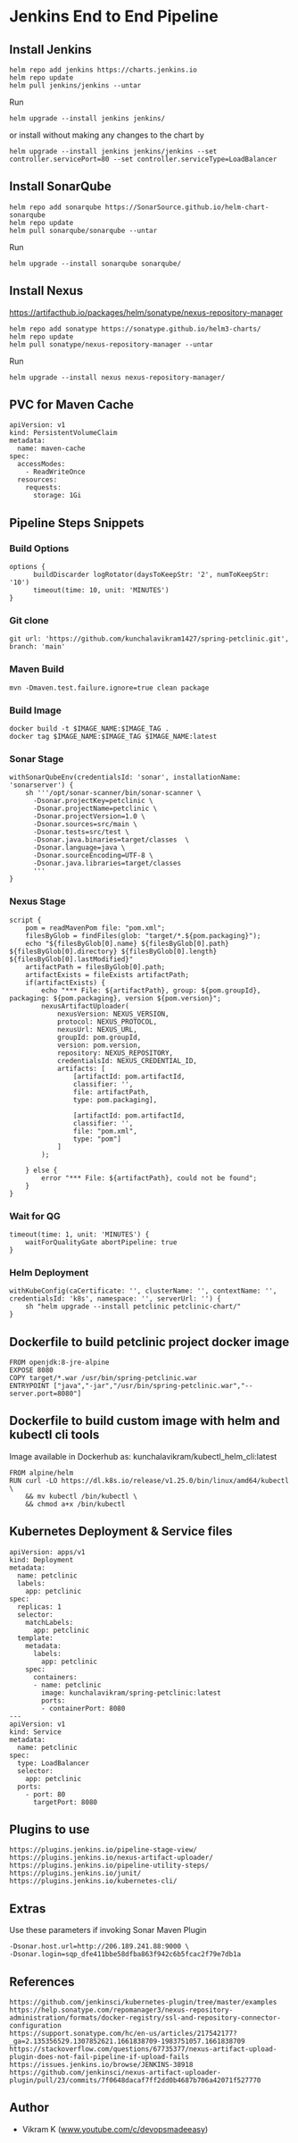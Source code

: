 # Jenkins End to End Pipeline

## Install Jenkins
```
helm repo add jenkins https://charts.jenkins.io
helm repo update
helm pull jenkins/jenkins --untar
```
Run 
```
helm upgrade --install jenkins jenkins/
```
or install without making any changes to the chart by
```
helm upgrade --install jenkins jenkins/jenkins --set controller.servicePort=80 --set controller.serviceType=LoadBalancer
```

## Install SonarQube
```
helm repo add sonarqube https://SonarSource.github.io/helm-chart-sonarqube
helm repo update
helm pull sonarqube/sonarqube --untar
```
Run
```
helm upgrade --install sonarqube sonarqube/ 
```

## Install Nexus
https://artifacthub.io/packages/helm/sonatype/nexus-repository-manager
```
helm repo add sonatype https://sonatype.github.io/helm3-charts/
helm repo update
helm pull sonatype/nexus-repository-manager --untar
```
Run
```
helm upgrade --install nexus nexus-repository-manager/
```

## PVC for Maven Cache
```
apiVersion: v1
kind: PersistentVolumeClaim
metadata: 
  name: maven-cache
spec: 
  accessModes:
    - ReadWriteOnce
  resources:
    requests:
      storage: 1Gi
```

## Pipeline Steps Snippets

### Build Options
```
options {
      buildDiscarder logRotator(daysToKeepStr: '2', numToKeepStr: '10')
      timeout(time: 10, unit: 'MINUTES')
}
```
### Git clone
```
git url: 'https://github.com/kunchalavikram1427/spring-petclinic.git',
branch: 'main'
```
### Maven Build
```
mvn -Dmaven.test.failure.ignore=true clean package
```
### Build Image
```
docker build -t $IMAGE_NAME:$IMAGE_TAG .
docker tag $IMAGE_NAME:$IMAGE_TAG $IMAGE_NAME:latest
```
### Sonar Stage
```
withSonarQubeEnv(credentialsId: 'sonar', installationName: 'sonarserver') { 
    sh '''/opt/sonar-scanner/bin/sonar-scanner \
      -Dsonar.projectKey=petclinic \
      -Dsonar.projectName=petclinic \
      -Dsonar.projectVersion=1.0 \
      -Dsonar.sources=src/main \
      -Dsonar.tests=src/test \
      -Dsonar.java.binaries=target/classes  \
      -Dsonar.language=java \
      -Dsonar.sourceEncoding=UTF-8 \
      -Dsonar.java.libraries=target/classes
      '''
}
```
### Nexus Stage
```
script {
    pom = readMavenPom file: "pom.xml";
    filesByGlob = findFiles(glob: "target/*.${pom.packaging}"); 
    echo "${filesByGlob[0].name} ${filesByGlob[0].path} ${filesByGlob[0].directory} ${filesByGlob[0].length} ${filesByGlob[0].lastModified}"
    artifactPath = filesByGlob[0].path;
    artifactExists = fileExists artifactPath;
    if(artifactExists) {
        echo "*** File: ${artifactPath}, group: ${pom.groupId}, packaging: ${pom.packaging}, version ${pom.version}";
        nexusArtifactUploader(
            nexusVersion: NEXUS_VERSION,
            protocol: NEXUS_PROTOCOL,
            nexusUrl: NEXUS_URL,
            groupId: pom.groupId,
            version: pom.version,
            repository: NEXUS_REPOSITORY,
            credentialsId: NEXUS_CREDENTIAL_ID,
            artifacts: [
                [artifactId: pom.artifactId,
                classifier: '',
                file: artifactPath,
                type: pom.packaging],

                [artifactId: pom.artifactId,
                classifier: '',
                file: "pom.xml",
                type: "pom"]
            ]
        );

    } else {
        error "*** File: ${artifactPath}, could not be found";
    }
}
```
### Wait for QG
```
timeout(time: 1, unit: 'MINUTES') {
    waitForQualityGate abortPipeline: true
}
```
### Helm Deployment
```
withKubeConfig(caCertificate: '', clusterName: '', contextName: '', credentialsId: 'k8s', namespace: '', serverUrl: '') {
    sh "helm upgrade --install petclinic petclinic-chart/"
}
```

## Dockerfile to build petclinic project docker image
```
FROM openjdk:8-jre-alpine
EXPOSE 8080
COPY target/*.war /usr/bin/spring-petclinic.war
ENTRYPOINT ["java","-jar","/usr/bin/spring-petclinic.war","--server.port=8080"]
```

## Dockerfile to build custom image with helm and kubectl cli tools
Image available in Dockerhub as: kunchalavikram/kubectl_helm_cli:latest
```
FROM alpine/helm
RUN curl -LO https://dl.k8s.io/release/v1.25.0/bin/linux/amd64/kubectl \
    && mv kubectl /bin/kubectl \
    && chmod a+x /bin/kubectl
 ```
## Kubernetes Deployment & Service files
```
apiVersion: apps/v1
kind: Deployment
metadata:
  name: petclinic
  labels:
    app: petclinic
spec:
  replicas: 1
  selector:
    matchLabels:
      app: petclinic
  template:
    metadata:
      labels:
        app: petclinic
    spec:
      containers:
      - name: petclinic
        image: kunchalavikram/spring-petclinic:latest
        ports:
        - containerPort: 8080
---
apiVersion: v1
kind: Service
metadata:
  name: petclinic
spec:
  type: LoadBalancer
  selector:
    app: petclinic
  ports:
    - port: 80
      targetPort: 8080
```

## Plugins to use
```
https://plugins.jenkins.io/pipeline-stage-view/
https://plugins.jenkins.io/nexus-artifact-uploader/
https://plugins.jenkins.io/pipeline-utility-steps/
https://plugins.jenkins.io/junit/
https://plugins.jenkins.io/kubernetes-cli/
```

## Extras
Use these parameters if invoking Sonar Maven Plugin
```
-Dsonar.host.url=http://206.189.241.88:9000 \
-Dsonar.login=sqp_dfe411bbe58dfba863f942c6b5fcac2f79e7db1a
```

## References
```
https://github.com/jenkinsci/kubernetes-plugin/tree/master/examples
https://help.sonatype.com/repomanager3/nexus-repository-administration/formats/docker-registry/ssl-and-repository-connector-configuration
https://support.sonatype.com/hc/en-us/articles/217542177?_ga=2.135356529.1307852621.1661838709-1983751057.1661838709
https://stackoverflow.com/questions/67735377/nexus-artifact-upload-plugin-does-not-fail-pipeline-if-upload-fails
https://issues.jenkins.io/browse/JENKINS-38918
https://github.com/jenkinsci/nexus-artifact-uploader-plugin/pull/23/commits/7f0648dacaf7ff2dd0b4687b706a42071f527770
```

## Author
- Vikram K (www.youtube.com/c/devopsmadeeasy)
